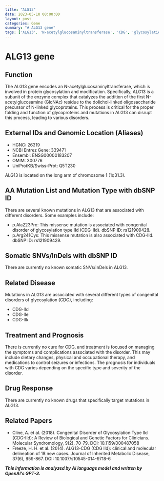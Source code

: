 ```yaml
---
title: "ALG13"
date: 2023-05-10 00:00:00
layout: post
categories: Gene
summary: "# ALG13 gene"
tags: ['ALG13', 'N-acetylglucosaminyltransferase', 'CDG', 'glycosylation', 'mutation', 'congenitaldisorder', 'treatment', 'prognosis']
---
```


# ALG13 gene

## Function

The ALG13 gene encodes an N-acetylglucosaminyltransferase, which is involved in protein glycosylation and modification. Specifically, ALG13 is a subunit of the enzyme complex that catalyzes the addition of the first N-acetylglucosamine (GlcNAc) residue to the dolichol-linked oligosaccharide precursor of N-linked glycoproteins. This process is critical for the proper folding and function of glycoproteins and mutations in ALG13 can disrupt this process, leading to various disorders.

## External IDs and Genomic Location (Aliases)

- HGNC: 26319
- NCBI Entrez Gene: 339471
- Ensembl: ENSG00000183207
- OMIM: 300776
- UniProtKB/Swiss-Prot: Q5T230

ALG13 is located on the long arm of chromosome 1 (1q31.3).

## AA Mutation List and Mutation Type with dbSNP ID

There are several known mutations in ALG13 that are associated with different disorders. Some examples include:

- p.Ala223Pro: This missense mutation is associated with congenital disorder of glycosylation type IId (CDG-IId). dbSNP ID: rs121909428.
- p.Arg241Cys: This missense mutation is also associated with CDG-IId. dbSNP ID: rs121909429.

## Somatic SNVs/InDels with dbSNP ID

There are currently no known somatic SNVs/InDels in ALG13.

## Related Disease

Mutations in ALG13 are associated with several different types of congenital disorders of glycosylation (CDG), including:

- CDG-IId
- CDG-IIe
- CDG-IIk

## Treatment and Prognosis

There is currently no cure for CDG, and treatment is focused on managing the symptoms and complications associated with the disorder. This may include dietary changes, physical and occupational therapy, and medications to control seizures or infections. The prognosis for individuals with CDG varies depending on the specific type and severity of the disorder.

## Drug Response

There are currently no known drugs that specifically target mutations in ALG13.

## Related Papers

- Cline, A. et al. (2018). Congenital Disorder of Glycosylation Type IId (CDG-IId): A Review of Biological and Genetic Factors for Clinicians. Molecular Syndromology, 9(2), 70-79. DOI: 10.1159/000487058
- Freeze, H. H. et al. (2014). ALG13-CDG (CDG IId): clinical and molecular delineation of 18 new cases. Journal of Inherited Metabolic Disease, 37(6), 859-867. DOI: 10.1007/s10545-014-9718-6

**_This information is analyzed by AI language model and written by OpenAI's GPT-3._**